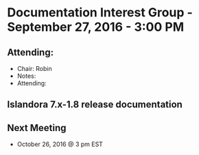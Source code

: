 # Documentation Interest Group - September 27, 2016 - 3:00 PM
## Attending:

* Chair: Robin
* Notes:
* Attending:


## Islandora 7.x-1.8 release documentation


## Next Meeting
* October 26, 2016 @ 3 pm EST
